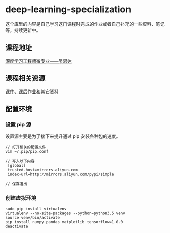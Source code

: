 # deep-learning-specialization

这个库里的内容是自己学习这门课程时完成的作业或者自己补充的一些资料、笔记等，持续更新中。

## 课程地址

[深度学习工程师微专业——吴恩达](https://mooc.study.163.com/smartSpec/detail/1001319001.htm)

## 课程相关资源

[课件、课后作业和其它资料](https://github.com/ylhao/deeplearning.ai)

## 配置环境

### 设置 pip 源

设置源主要是为了接下来提升通过 pip 安装各种包的速度。

```
// 打开相关的配置文件
vim ~/.pip/pip.conf

// 写入以下内容
 [global]
 trusted-host=mirrors.aliyun.com
 index-url=http://mirrors.aliyun.com/pypi/simple

// 保存退出
```

### 创建虚拟环境

```
sudo pip install virtualenv
virtualenv --no-site-packages --python=python3.5 venv
source venv/bin/activate
pip install numpy pandas matplotlib tensorflow=1.0.0
deactivate
```

